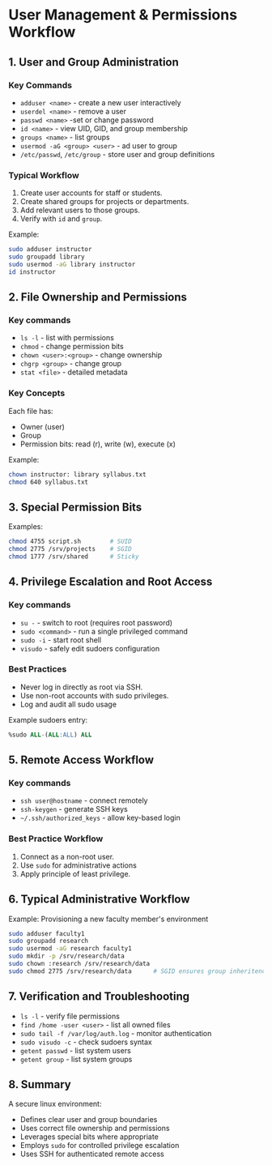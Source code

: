 # User Management & Permissions Workflow

## 1. User and Group Administration
### Key Commands
- `adduser <name>` - create a new user interactively
- `userdel <name>` - remove a user
- `passwd <name>` -set or change password
- `id <name>` - view UID, GID, and group membership
- `groups <name>` - list groups
- `usermod -aG <group> <user>` - ad user to group
- `/etc/passwd`, `/etc/group` - store user and group definitions

### Typical Workflow
1. Create user accounts for staff or students.
2. Create shared groups for projects or departments.
3. Add relevant users to those groups.
4. Verify with `id` and `group`.

Example:
```bash
sudo adduser instructor
sudo groupadd library
sudo usermod -aG library instructor
id instructor
```

## 2. File Ownership and Permissions
### Key commands
- `ls -l` - list with permissions
- `chmod` - change permission bits
- `chown <user>:<group>` - change ownership
- `chgrp <group>` - change group
- `stat <file>` - detailed metadata

### Key Concepts
Each file has:
- Owner (user)
- Group
- Permission bits: read (r), write (w), execute (x)

Example:
```bash
chown instructor: library syllabus.txt
chmod 640 syllabus.txt
```

## 3. Special Permission Bits
Examples:
```bash
chmod 4755 script.sh        # SUID
chmod 2775 /srv/projects    # SGID
chmod 1777 /srv/shared      # Sticky
```

## 4. Privilege Escalation and Root Access
### Key commands
- `su -` - switch to root (requires root password)
- `sudo <command>` - run a single privileged command
- `sudo -i` - start root shell
- `visudo` - safely edit sudoers configuration

### Best Practices
- Never log in directly as root via SSH.
- Use non-root accounts with sudo privileges.
- Log and audit all sudo usage

Example sudoers entry:
```sql
%sudo ALL-(ALL:ALL) ALL
```

## 5. Remote Access Workflow
### Key commands
- `ssh user@hostname` - connect remotely
- `ssh-keygen` - generate SSH keys
- `~/.ssh/authorized_keys` - allow key-based login

### Best Practice Workflow
1. Connect as a non-root user.
2. Use `sudo` for administrative actions
3. Apply principle of least privilege.

## 6. Typical Administrative Workflow
Example: Provisioning a new faculty member's environment
```bash
sudo adduser faculty1
sudo groupadd research
sudo usermod -aG research faculty1
sudo mkdir -p /srv/research/data
sudo chown :research /srv/research/data
sudo chmod 2775 /srv/research/data      # SGID ensures group inheritence
```

## 7. Verification and Troubleshooting
- `ls -l` - verify file permissions
- `find /home -user <user>` - list all owned files
- `sudo tail -f /var/log/auth.log` - monitor authentication
- `sudo visudo -c` - check sudoers syntax
- `getent passwd` - list system users
- `getent group` - list system groups

## 8. Summary
A secure linux environment:
- Defines clear user and group boundaries
- Uses correct file ownership and permissions
- Leverages special bits where appropriate
- Employs `sudo` for controlled privilege escalation
- Uses SSH for authenticated remote access

